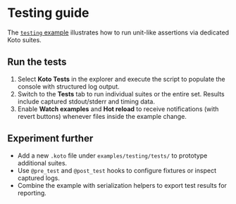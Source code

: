 # Testing guide

The [`testing` example](../../examples/testing/docs.md) illustrates how to run unit-like assertions via dedicated Koto suites.

## Run the tests
1. Select **Koto Tests** in the explorer and execute the script to populate the console with structured log output.
2. Switch to the **Tests** tab to run individual suites or the entire set. Results include captured stdout/stderr and timing data.
3. Enable **Watch examples** and **Hot reload** to receive notifications (with revert buttons) whenever files inside the example change.

## Experiment further
- Add a new `.koto` file under `examples/testing/tests/` to prototype additional suites.
- Use `@pre_test` and `@post_test` hooks to configure fixtures or inspect captured logs.
- Combine the example with serialization helpers to export test results for reporting.
